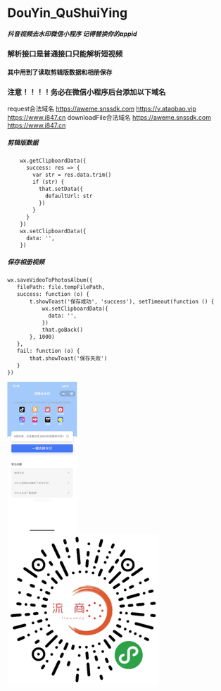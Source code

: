 # DouYin_QuShuiYing
##### 抖音视频去水印微信小程序 记得替换你的appid
### 解析接口是普通接口只能解析短视频
#### 其中用到了读取剪辑版数据和相册保存
### 注意！！！！务必在微信小程序后台添加以下域名
request合法域名
https://aweme.snssdk.com
https://v.ataobao.vip
https://www.i847.cn
downloadFile合法域名
https://aweme.snssdk.com
https://www.i847.cn

##### 剪辑版数据
```
    wx.getClipboardData({
      success: res => {
        var str = res.data.trim()
        if (str) {
          that.setData({
            defaultUrl: str
          })
        }
      }
    })
    wx.setClipboardData({
      data: '',
    })
```
##### 保存相册视频
```
wx.saveVideoToPhotosAlbum({
   filePath: file.tempFilePath,
   success: function (o) {
       t.showToast('保存成功', 'success'), setTimeout(function () {
           wx.setClipboardData({
             data: '',
           })
           that.goBack()
       }, 1000)
   },
   fail: function (o) {
       that.showToast('保存失败')
   }
})
```

![AckyLin](https://github.com/AckyLin/DouYin_QuShuiYing/blob/master/1.png)
![AckyLin](https://github.com/AckyLin/DouYin_QuShuiYing/blob/master/2.jpg)
